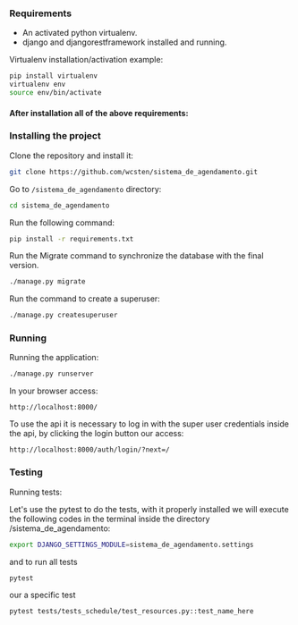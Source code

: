 ### Requirements

* An activated python virtualenv.
* django and djangorestframework installed and running.

Virtualenv installation/activation example:
```bash
pip install virtualenv
virtualenv env
source env/bin/activate
```

#### After installation all of the above requirements:

### Installing the project

Clone the repository and install it:

```bash 
git clone https://github.com/wcsten/sistema_de_agendamento.git
```

Go to `/sistema_de_agendamento` directory:

```bash
cd sistema_de_agendamento
```

Run the following command:

```bash
pip install -r requirements.txt
```

Run the Migrate command to synchronize the database with the final version.

```bash
./manage.py migrate
```
Run the command to create a superuser:
```bash
./manage.py createsuperuser
```

### Running

Running the application:
```bash
./manage.py runserver
```


In your browser access:

```
http://localhost:8000/
```
To use the api it is necessary to log in with the super user credentials inside the api, by clicking the login button our access:

```
http://localhost:8000/auth/login/?next=/
```

### Testing

Running tests:

Let's use the pytest to do the tests, with it properly installed we will execute the following codes in the terminal inside the directory
/sistema_de_agendamento:



```bash
export DJANGO_SETTINGS_MODULE=sistema_de_agendamento.settings
```

and to run all tests

```bash
pytest
```
our a specific test

```bash
pytest tests/tests_schedule/test_resources.py::test_name_here
```

